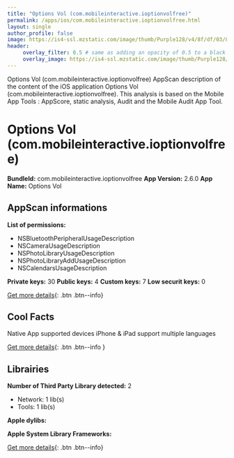 ```yaml
---
title: "Options Vol (com.mobileinteractive.ioptionvolfree)"
permalink: /apps/ios/com.mobileinteractive.ioptionvolfree.html
layout: single
author_profile: false
image: https://is4-ssl.mzstatic.com/image/thumb/Purple128/v4/8f/df/03/8fdf039a-706b-2b48-7251-a5bb4d95ea6b/AppIcon-VolumeFree-1x_U007emarketing-85-220-6.png/512x512bb.jpg
header: 
     overlay_filter: 0.5 # same as adding an opacity of 0.5 to a black background
     overlay_image: https://is4-ssl.mzstatic.com/image/thumb/Purple128/v4/8f/df/03/8fdf039a-706b-2b48-7251-a5bb4d95ea6b/AppIcon-VolumeFree-1x_U007emarketing-85-220-6.png/512x512bb.jpg
---
```

Options Vol (com.mobileinteractive.ioptionvolfree) AppScan description of the content of the iOS application Options Vol (com.mobileinteractive.ioptionvolfree). This analysis is based on the Mobile App Tools : AppScore, static analysis, Audit and the Mobile Audit App Tool.

# Options Vol (com.mobileinteractive.ioptionvolfree)

**BundleId:** com.mobileinteractive.ioptionvolfree
**App Version:** 2.6.0
**App Name:** Options Vol


## AppScan informations 

**List of permissions:** 
- NSBluetoothPeripheralUsageDescription
- NSCameraUsageDescription
- NSPhotoLibraryUsageDescription
- NSPhotoLibraryAddUsageDescription
- NSCalendarsUsageDescription
  
  
**Private keys:** 30
**Public keys:** 4
**Custom keys:** 7
**Low securit keys:** 0
  
[Get more details](/pricing.html){: .btn .btn--info}

## Cool Facts

Native App
supported devices iPhone & iPad
support multiple languages
  
[Get more details](/pricing.html){: .btn .btn--info }

## Librairies 
**Number of Third Party Library detected:** 2
- Network: 1 lib(s)
- Tools: 1 lib(s)


**Apple dylibs:**


**Apple System Library Frameworks:**


  
[Get more details](/pricing.html){: .btn .btn--info}

